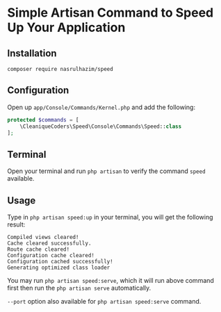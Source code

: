 # Simple Artisan Command to Speed Up Your Application

## Installation

	composer require nasrulhazim/speed

## Configuration

Open up `app/Console/Commands/Kernel.php` and add the following:

```php
protected $commands = [
    \CleaniqueCoders\Speed\Console\Commands\Speed::class
];
```

## Terminal

Open your terminal and run `php artisan` to verify the command `speed` available.

## Usage

Type in `php artisan speed:up` in your terminal, you will get the following result:

	Compiled views cleared!
	Cache cleared successfully.
	Route cache cleared!
	Configuration cache cleared!
	Configuration cached successfully!
	Generating optimized class loader

You may run `php artisan speed:serve`, which it will run above command first then run the `php artisan serve` automatically.

`--port` option also available for `php artisan speed:serve` command.